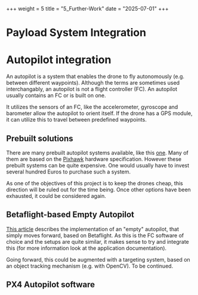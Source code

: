+++
weight = 5
title = "5_Further-Work" 
date = "2025-07-01"
+++

# Payload System Integration

# Autopilot integration
An autopilot is a system that enables the drone to fly autonomously (e.g. between different waypoints). 
Although the terms are sometimes used interchangably, an autopilot is not a flight controller (FC). An autopilot usually contains an FC or is built on one. 

It utilizes the sensors of an FC, like the accelerometer, gyroscope and barometer allow the autopilot to orient itself. 
If the drone has a GPS module, it can utilize this to travel between predefined waypoints. 

## Prebuilt solutions

There are many prebuilt autopilot systems available, like this [one](https://www.getfpv.com/electronics/autopilot-systems/holybro-pixhawk-6x-pro-fc-standard-set-w-pm02d-hv.html). 
Many of them are based on the [Pixhawk](https://github.com/pixhawk/Pixhawk-Standards) hardware specification. 
However these prebuilt systems can be quite expensive. One would usually have to invest several hundred Euros to purchase such a system. 

As one of the objectives of this project is to keep the drones cheap, this direction will be ruled out for the time being. 
Once other options have been exhausted, it could be considered again.

## Betaflight-based Empty Autopilot
[This article](https://medium.com/illumination/fpv-autonomous-operation-with-betaflight-and-raspberry-pi-0caeb4b3ca69) describes the implementation of an "empty" autopilot, that simply moves forward, based on Betaflight. 
As this is the FC software of choice and the setups are quite similar, it makes sense to try and integrate this (for more information look at the application documentation).

Going forward, this could be augmented with a targeting system, based on an object tracking mechanism (e.g. with OpenCV). To be continued.

## PX4 Autopilot software